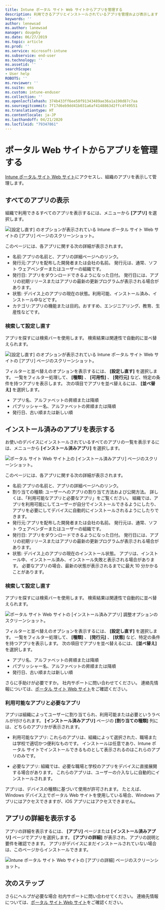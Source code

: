 ```yaml
---
title: Intune ポータル サイト Web サイトからアプリを管理する
description: 利用できるアプリとインストールされているアプリを管理および表示します
keywords: ''
author: lenewsad
ms.author: lanewsad
manager: dougeby
ms.date: 06/27/2019
ms.topic: article
ms.prod: ''
ms.service: microsoft-intune
ms.subservice: end-user
ms.technology: ''
ms.assetid: ''
searchScope:
- User help
ROBOTS: ''
ms.reviewer: ''
ms.suite: ems
ms.custom: intune-enduser
ms.collection: ''
ms.openlocfilehash: 374b433ff6ee50f91343489ae36a1a190d87c7aa
ms.sourcegitcommit: 7f17d6eb9dd41b031a6af4148863d2ffc4f49551
ms.translationtype: HT
ms.contentlocale: ja-JP
ms.lasthandoff: 04/21/2020
ms.locfileid: "79347861"
---
```

# <a name="manage-apps-from-the-company-portal-website"></a>ポータル Web サイトからアプリを管理する 
[Intune ポータル サイト Web サイト](https://portal.manage.microsoft.com)にアクセスし、組織のアプリを表示して管理します。 

## <a name="view-all-apps"></a>すべてのアプリの表示  
組織で利用できるすべてのアプリを表示するには、メニューから **[アプリ]** を選択します。 

   ![[設定し直す] のオプションが表示されている Intune ポータル サイト Web サイトの [アプリ] ページのスクリーンショット。](./media/intune-view-apps-1907.png)  

このページには、各アプリに関する次の詳細が表示されます。  

* 名前:アプリの名前と、アプリの詳細ページへのリンク。
* 発行元:アプリを配布した開発者または会社の名前。 発行元は、通常、ソフト ウェアベンダーまたはユーザーの組織です。  
* 発行日: アプリをダウンロードできるようになった日付。 発行日には、アプリの初期リリースまたはアプリの最新の更新プログラムが表示される場合があります。
* 状態: デバイス上のアプリの現在の状態。利用可能、インストール済み、インストール中などです。 
* カテゴリ:アプリの機能または目的。おすすめ、エンジニアリング、教育、生産性などです。  

### <a name="search-and-refine"></a>検索して設定し直す   

アプリを探すには検索バーを使用します。 検索結果は関連性で自動的に並べ替えられます。  

   ![[設定し直す] のオプションが表示されている Intune ポータル サイト Web サイトの [アプリ] ページのスクリーンショット。](./media/intune-refine-all-apps-1907.png)  

フィルターと並べ替えのオプションを表示するには、 **[設定し直す]** を選択します。 一覧をフィルター処理して、 **[種類]** 、 **[可用性]** 、 **[発行元]** など、特定の条件を持つアプリを表示します。 次の項目でアプリを並べ替えるには、 **[並べ替え]** を選択します。

* アプリ名、アルファベットの昇順または降順 
* パブリッシャー名、アルファベットの昇順または降順 
* 発行日、古い順または新しい順  

## <a name="view-installed-apps"></a>インストール済みのアプリを表示する  
お使いのデバイスにインストールされているすべてのアプリの一覧を表示するには、メニューから **[インストール済みアプリ]** を選択します。  

   ![ポータル サイト Web サイト上の [インストール済みアプリ] ページのスクリーンショット。](./media/intune-installed-apps-1907.png)  


このページには、各アプリに関する次の詳細が表示されます。  

* 名前:アプリの名前と、アプリの詳細ページへのリンク。
* 割り当ての種類: ユーザーへのアプリの割り当て方法および公開方法。 詳しくは、「利用可能なアプリと必要なアプリ」をご覧ください。 組織では、アプリを利用可能にしてユーザーが自分でインストールできるようにしたり、アプリを必要にしてデバイスに自動的にインストールされるようにしたりできます。  
* 発行元:アプリを配布した開発者または会社の名前。 発行元は、通常、ソフト ウェアベンダーまたはユーザーの組織です。  
* 発行日: アプリをダウンロードできるようになった日付。 発行日には、アプリの初期リリースまたはアプリの最新の更新プログラムが表示される場合があります。
* 状態: デバイス上のアプリの現在のインストール状態。 アプリは、インストール中、インストール済み、インストール失敗と表示される場合があります。 必要なアプリの場合、最新の状態が表示されるまでに最大 10 分かかることがあります。  

### <a name="search-and-refine"></a>検索して設定し直す  

アプリを探すには検索バーを使用します。 検索結果は関連性で自動的に並べ替えられます。  

   ![ポータル サイト Web サイトの [インストール済みアプリ] 調整オプションのスクリーンショット。](./media/intune-installed-refine-1907.png)  

フィルターと並べ替えのオプションを表示するには、 **[設定し直す]** を選択します。 一覧をフィルター処理して、 **[種類]** 、 **[発行元]** 、 **[状態]** など、特定の条件を持つアプリを表示します。 次の項目でアプリを並べ替えるには、 **[並べ替え]** を選択します。

* アプリ名、アルファベットの昇順または降順  
* パブリッシャー名、アルファベットの昇順または降順  
* 発行日、古い順または新しい順  

さらに手助けが必要ですか。 社内サポートに問い合わせてください。 連絡先情報については、[ポータル サイト Web サイト](https://go.microsoft.com/fwlink/?linkid=2010980)をご確認ください。  

### <a name="available-and-required-apps"></a>利用可能なアプリと必要なアプリ
アプリは組織によってユーザーに割り当てられ、利用可能または必要というラベルが付けられます。 **[インストール済みアプリ]** ページの **[割り当ての種類]** 列には、どちらのアプリかが表示されます。 


* 利用可能なアプリ: これらのアプリは、組織によって選択された、職場または学校で適切かつ便利なものです。 インストールは任意であり、Intune ポータル サイトでインストールできるものとして表示されるのはこれらのアプリのみです。 

* 必要なアプリ: 組織では、必要な職場と学校のアプリをデバイスに直接展開する場合があります。 これらのアプリは、ユーザーの介入なしに自動的にインストールされます。 

アプリは、デバイスの種類に基づいて使用が許可されます。 たとえば、Windows デバイス上でポータル Web サイトを使用している場合、Windows アプリにはアクセスできますが、iOS アプリにはアクセスできません。  

## <a name="view-app-details"></a>アプリの詳細を表示する  
アプリの詳細を表示するには、 **[アプリ]** ページまたは **[インストール済みアプリ]** ページでアプリを選択します。 **[アプリの詳細]** が表示され、アプリの説明と要件を確認できます。 アプリがデバイスにまだインストールされていない場合は、このページからインストールできます。 


   ![Intune ポータル サイト Web サイトの [アプリの詳細] ページのスクリーンショット。](./media/intune-app-details-1907.png)  

## <a name="next-steps"></a>次のステップ
さらにヘルプが必要な場合 社内サポートに問い合わせてください。 連絡先情報については、[ポータル サイト Web サイト](https://go.microsoft.com/fwlink/?linkid=2010980)をご確認ください。  
